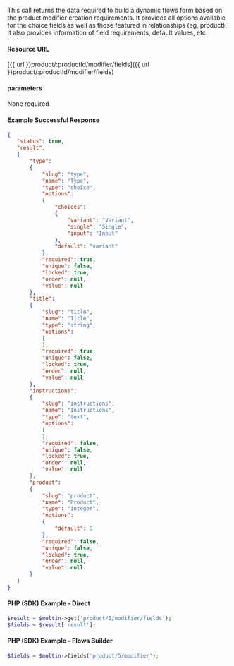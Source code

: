 <!--
@title Get product modifier fields
@author Moltin Ltd
@description Gets the flow field data assigned to product modifiers
@order 3.1.2

@sidebar 1
@family Product/Modifier
@rate No
@auth Yes
@format JSON
@http GET
@version beta
-->
This call returns the data required to build a dynamic flows form based on the product modifier creation requirements. It provides all options available for the choice fields as well as those featured in relationships (eg, product). It also provides information of field requirements, default values, etc.

#### Resource URL
[{{ url }}product/:productId/modifier/fields]({{ url }}product/:productId/modifier/fields)

#### parameters
None required

<!--code-->
#### Example Successful Response
``` json
{
   "status": true,
   "result":
   {
       "type":
       {
           "slug": "type",
           "name": "Type",
           "type": "choice",
           "options":
           {
               "choices":
               {
                   "variant": "Variant",
                   "single": "Single",
                   "input": "Input"
               },
               "default": "variant"
           },
           "required": true,
           "unique": false,
           "locked": true,
           "order": null,
           "value": null
       },
       "title":
       {
           "slug": "title",
           "name": "Title",
           "type": "string",
           "options":
           [
           ],
           "required": true,
           "unique": false,
           "locked": true,
           "order": null,
           "value": null
       },
       "instructions":
       {
           "slug": "instructions",
           "name": "Instructions",
           "type": "text",
           "options":
           [
           ],
           "required": false,
           "unique": false,
           "locked": true,
           "order": null,
           "value": null
       },
       "product":
       {
           "slug": "product",
           "name": "Product",
           "type": "integer",
           "options":
           {
               "default": 0
           },
           "required": false,
           "unique": false,
           "locked": true,
           "order": null,
           "value": null
       }
   }
}
```

#### PHP (SDK) Example - Direct
``` php
$result = $moltin->get('product/5/modifier/fields');
$fields = $result['result'];
```

#### PHP (SDK) Example - Flows Builder
``` php
$fields = $moltin->fields('product/5/modifier');
```
<!--/code-->